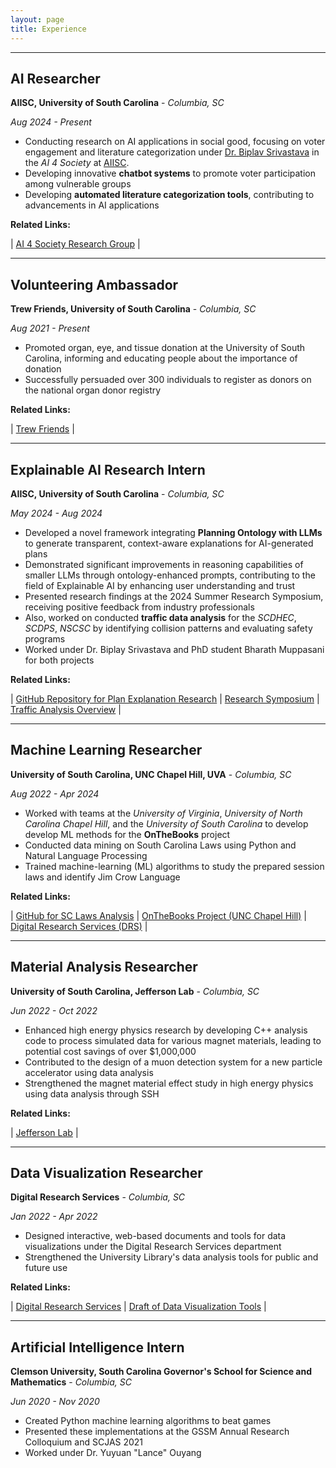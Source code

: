 ```yaml
---
layout: page
title: Experience
---
```

---

## AI Researcher
**AIISC, University of South Carolina** - *Columbia, SC*

*Aug 2024 - Present*

- Conducting research on AI applications in social good, focusing on voter engagement and literature categorization under [Dr. Biplav Srivastava](https://sites.google.com/site/biplavsrivastava) in the *AI 4 Society* at [AIISC](https://aiisc.ai/).
- Developing innovative <b>chatbot systems</b> to promote voter participation among vulnerable groups
- Developing <b>automated literature categorization tools</b>, contributing to advancements in AI applications

**Related Links:** 

| [AI 4 Society Research Group](https://ai4society.github.io/) |

---

## Volunteering Ambassador
**Trew Friends, University of South Carolina** - *Columbia, SC*

*Aug 2021 - Present*

- Promoted organ, eye, and tissue donation at the University of South Carolina, informing and educating people about the importance of donation
- Successfully persuaded over 300 individuals to register as donors on the national organ donor registry

**Related Links:** 

| [Trew Friends](https://trewfriends.org/) |

---

## Explainable AI Research Intern
**AIISC, University of South Carolina** - *Columbia, SC*

*May 2024 - Aug 2024*

- Developed a novel framework integrating <b>Planning Ontology with LLMs</b> to generate transparent, context-aware explanations for AI-generated plans
- Demonstrated significant improvements in reasoning capabilities of smaller LLMs through ontology-enhanced prompts, contributing to the field of Explainable AI by enhancing user understanding and trust
- Presented research findings at the 2024 Summer Research Symposium, receiving positive feedback from industry professionals
- Also, worked on conducted <b>traffic data analysis</b> for the _SCDHEC_, _SCDPS_, _NSCSC_ by identifying collision patterns and evaluating safety programs
- Worked under Dr. Biplay Srivastava and PhD student Bharath Muppasani for both projects

**Related Links:** 

| [GitHub Repository for Plan Explanation Research](https://github.com/g-nitin/Plan-Explanations) | 
 [Research Symposium](https://sc.edu/about/offices_and_divisions/undergraduate_research/share_your_work/research-presentations/symposium.php) |
 [Traffic Analysis Overview](https://ai4society.github.io/projects/traffic_page/index.html) |

---

## Machine Learning Researcher
**University of South Carolina, UNC Chapel Hill, UVA** - *Columbia, SC*

*Aug 2022 - Apr 2024*

- Worked with teams at the _University of Virginia_, _University of North Carolina Chapel Hill_, and the _University of South Carolina_ to develop develop ML methods for the <b>OnTheBooks</b> project
- Conducted data mining on South Carolina Laws using Python and Natural Language Processing
- Trained machine-learning (ML) algorithms to study the prepared session laws and identify Jim Crow Language

**Related Links:** 

| [GitHub for SC Laws Analysis](https://github.com/g-nitin/OnTheBooksUofSC) |
[OnTheBooks Project (UNC Chapel Hill)](https://onthebooks.lib.unc.edu/) |
[Digital Research Services (DRS)](https://sc.edu/about/offices_and_divisions/university_libraries/find_services/digital_research_services/index.php) |

---

## Material Analysis Researcher
**University of South Carolina, Jefferson Lab** - *Columbia, SC*

*Jun 2022 - Oct 2022*

- Enhanced high energy physics research by developing C++ analysis code to process simulated data for various magnet materials, leading to potential cost savings of over \$1,000,000
- Contributed to the design of a muon detection system for a new particle accelerator using data analysis
- Strengthened the magnet material effect study in high energy physics using data analysis through SSH

**Related Links:** 

| [Jefferson Lab](https://www.jlab.org/) |

---

## Data Visualization Researcher
**Digital Research Services** - *Columbia, SC*

*Jan 2022 - Apr 2022*

- Designed interactive, web-based documents and tools for data visualizations under the Digital Research Services department
- Strengthened the University Library's data analysis tools for public and future use

**Related Links:** 

| [Digital Research Services](https://sc.edu/about/offices_and_divisions/university_libraries/find_services/digital_research_services/index.php) | [Draft of Data Visualization Tools](https://github.com/g-nitin/Library-Data-Visualization) |

---

## Artificial Intelligence Intern
**Clemson University, South Carolina Governor's School for Science and Mathematics** - *Columbia, SC*

*Jun 2020 - Nov 2020*

- Created Python machine learning algorithms to beat games
- Presented these implementations at the GSSM Annual Research Colloquium and SCJAS 2021
- Worked under Dr. Yuyuan "Lance" Ouyang
